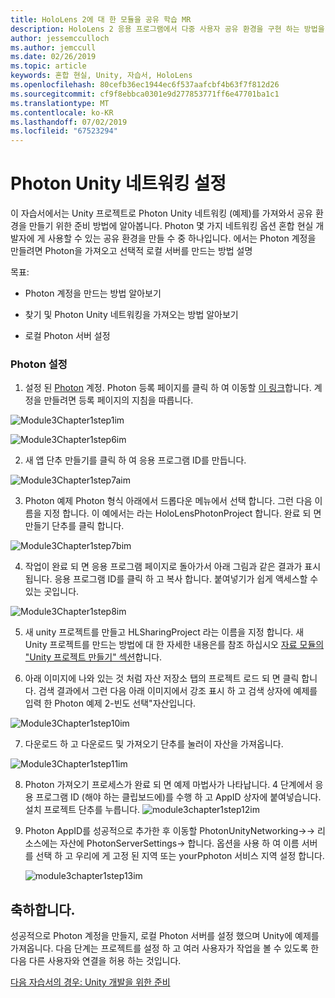 ```yaml
---
title: HoloLens 2에 대 한 모듈을 공유 학습 MR
description: HoloLens 2 응용 프로그램에서 다중 사용자 공유 환경을 구현 하는 방법을 알아보려면이 과정을 완료 합니다.
author: jessemcculloch
ms.author: jemccull
ms.date: 02/26/2019
ms.topic: article
keywords: 혼합 현실, Unity, 자습서, HoloLens
ms.openlocfilehash: 80cefb36ec1944ec6f537aafcbf4b63f7f812d26
ms.sourcegitcommit: cf9f8ebbca0301e9d277853771ff6e47701ba1c1
ms.translationtype: MT
ms.contentlocale: ko-KR
ms.lasthandoff: 07/02/2019
ms.locfileid: "67523294"
---
```

#  <a name="setting-up-photon-unity-networking"></a>Photon Unity 네트워킹 설정

이 자습서에서는 Unity 프로젝트로 Photon Unity 네트워킹 (예제)를 가져와서 공유 환경을 만들기 위한 준비 방법에 알아봅니다. Photon 몇 가지 네트워킹 옵션 혼합 현실 개발자에 게 사용할 수 있는 공유 환경을 만들 수 중 하나입니다. 에서는 Photon 계정을 만들려면 Photon을 가져오고 선택적 로컬 서버를 만드는 방법 설명

목표:

* Photon 계정을 만드는 방법 알아보기

* 찾기 및 Photon Unity 네트워킹을 가져오는 방법 알아보기

* 로컬 Photon 서버 설정

  

### <a name="setting-up-photon"></a>Photon 설정

1. 설정 된 [Photon](https://dashboard.photonengine.com/en-US/Account/SignUp) 계정. Photon 등록 페이지를 클릭 하 여 이동할 [이 링크](https://dashboard.photonengine.com/en-US/Account/SignUp)합니다. 계정을 만들려면 등록 페이지의 지침을 따릅니다. 
   

![Module3Chapter1step1im](images/module3chapter1step1im.PNG)



![Module3Chapter1step6im](images/module3chapter1step6im.PNG)

2. 새 앱 단추 만들기를 클릭 하 여 응용 프로그램 ID를 만듭니다.

![Module3Chapter1step7aim](images/module3chapter1step7aim.PNG)

3. Photon 예제 Photon 형식 아래에서 드롭다운 메뉴에서 선택 합니다. 그런 다음 이름을 지정 합니다. 이 예에서는 라는 HoloLensPhotonProject 합니다. 완료 되 면 만들기 단추를 클릭 합니다.

![Module3Chapter1step7bim](images/module3chapter1step7bim.PNG)

4. 작업이 완료 되 면 응용 프로그램 페이지로 돌아가서 아래 그림과 같은 결과가 표시 됩니다. 응용 프로그램 ID를 클릭 하 고 복사 합니다. 붙여넣기가 쉽게 액세스할 수 있는 곳입니다.  

![Module3Chapter1step8im](images/module3chapter1step8im.PNG)

5. 새 unity 프로젝트를 만들고 HLSharingProject 라는 이름을 지정 합니다. 새 Unity 프로젝트를 만드는 방법에 대 한 자세한 내용은를 참조 하십시오 [자료 모듈의 "Unity 프로젝트 만들기" 섹션](https://docs.microsoft.com/en-us/windows/mixed-reality/mrlearning-base-ch1#create-new-unity-project)합니다. 

6. 아래 이미지에 나와 있는 것 처럼 자산 저장소 탭의 프로젝트 로드 되 면 클릭 합니다. 검색 결과에서 그런 다음 아래 이미지에서 강조 표시 하 고 검색 상자에 예제를 입력 한 Photon 예제 2-빈도 선택"자산입니다. 

![Module3Chapter1step10im](images/module3chapter1step10im.PNG)

7. 다운로드 하 고 다운로드 및 가져오기 단추를 눌러이 자산을 가져옵니다.

![Module3Chapter1step11im](images/module3chapter1step11im.PNG)

8. Photon 가져오기 프로세스가 완료 되 면 예제 마법사가 나타납니다. 4 단계에서 응용 프로그램 ID (해야 하는 클립보드에)를 수행 하 고 AppID 상자에 붙여넣습니다. 설치 프로젝트 단추를 누릅니다. 
![module3chapter1step12im](images/module3chapter1step12im.PNG)

9. Photon AppID를 성공적으로 추가한 후 이동할 PhotonUnityNetworking->-> 리소스에는 자산에 PhotonServerSettings-> 합니다. 옵션을 사용 하 여 이름 서버를 선택 하 고 우리에 게 고정 된 지역 또는 yourPphoton 서비스 지역 설정 합니다.

   ![module3chapter1step13im](images/module3chapter1step13im.PNG)

## <a name="congratulations"></a>축하합니다.

성공적으로 Photon 계정을 만들지, 로컬 Photon 서버를 설정 했으며 Unity에 예제를 가져옵니다. 다음 단계는 프로젝트를 설정 하 고 여러 사용자가 작업을 볼 수 있도록 한 다음 다른 사용자와 연결을 허용 하는 것입니다. 

[다음 자습서의 경우: Unity 개발을 위한 준비](mrlearning-sharing(photon)-ch2.md)

